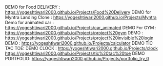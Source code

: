 DEMO for Food DELIVERY :
https://yogeshtiwari2000.github.io/Projects/Food%20Delivery
DEMO for Myntra Landing Clone :
https://yogeshtiwari2000.github.io/Projects/Myntra
Demo for animated car :
https://yogeshtiwari2000.github.io/Projects/car_animated
DEMO For GYM :
https://yogeshtiwari2000.github.io/Projects/project%20gym
DEMO :
https://yogeshtiwari2000.github.io/Projects/project%20invisible%20login
DEMO :
https://yogeshtiwari2000.github.io/Projects/calculator
DEMO TIC TAC TOE:
DEMO CLOCK :
https://yogeshtiwari2000.github.io/Projects/clock
https://yogeshtiwari2000.github.io/Projects/tic%20tac%20toe
DEMO PORTFOLIO:
https://yogeshtiwari2000.github.io/Projects/portfolio_try_0
